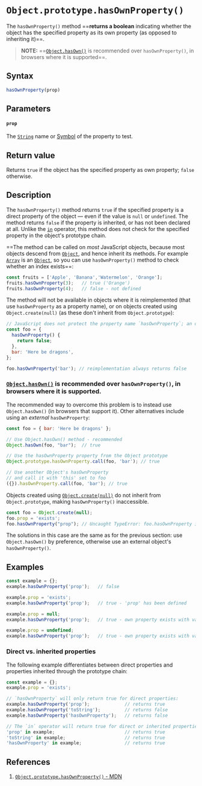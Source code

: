 # `Object.prototype.hasOwnProperty()`

The `hasOwnProperty()` method ==**returns a boolean** indicating whether the object has the specified property as its own property (as opposed to inheriting it)==.

> **NOTE:** ==[`Object.hasOwn()`](https://developer.mozilla.org/en-US/docs/Web/JavaScript/Reference/Global_Objects/Object/hasOwn) is recommended over `hasOwnProperty()`, in browsers where it is supported==.

## Syntax

```js
hasOwnProperty(prop)
```

## Parameters

#### `prop`

The [`String`](https://developer.mozilla.org/en-US/docs/Web/JavaScript/Reference/Global_Objects/String) name or [Symbol](https://developer.mozilla.org/en-US/docs/Web/JavaScript/Reference/Global_Objects/Symbol) of the property to test.

## Return value

Returns `true` if the object has the specified property as own property; `false` otherwise.

## Description

The `hasOwnProperty()` method returns `true` if the specified property is a direct property of the object — even if the value is `null` or `undefined`. The method returns `false` if the property is inherited, or has not been declared at all. Unlike the [`in`](https://developer.mozilla.org/en-US/docs/Web/JavaScript/Reference/Operators/in) operator, this method does not check for the specified property in the object's prototype chain.

==The method can be called on *most* JavaScript objects, because most objects descend from [`Object`](https://developer.mozilla.org/en-US/docs/Web/JavaScript/Reference/Global_Objects/Object), and hence inherit its methods. For example [`Array`](https://developer.mozilla.org/en-US/docs/Web/JavaScript/Reference/Global_Objects/Array) is an [`Object`](https://developer.mozilla.org/en-US/docs/Web/JavaScript/Reference/Global_Objects/Object), so you can use `hasOwnProperty()` method to check whether an index exists==:

```js
const fruits = ['Apple', 'Banana','Watermelon', 'Orange'];
fruits.hasOwnProperty(3);   // true ('Orange')
fruits.hasOwnProperty(4);   // false - not defined
```

The method will not be available in objects where it is reimplemented (that use `hasOwnProperty` as a property name), or on objects created using `Object.create(null)` (as these don't inherit from `Object.prototype`):

```js
// JavaScript does not protect the property name `hasOwnProperty`; an object that has a property with this name may return incorrect results:
const foo = {
  hasOwnProperty() {
    return false;
  },
  bar: 'Here be dragons',
};

foo.hasOwnProperty('bar'); // reimplementation always returns false
```

### [`Object.hasOwn()`](https://developer.mozilla.org/en-US/docs/Web/JavaScript/Reference/Global_Objects/Object/hasOwn) is recommended over `hasOwnProperty()`, in browsers where it is supported.

The recommended way to overcome this problem is to instead use `Object.hasOwn()` (in browsers that support it). Other alternatives include using an *external* `hasOwnProperty`:

```js
const foo = { bar: 'Here be dragons' };

// Use Object.hasOwn() method - recommended
Object.hasOwn(foo, "bar");  // true

// Use the hasOwnProperty property from the Object prototype
Object.prototype.hasOwnProperty.call(foo, 'bar'); // true

// Use another Object's hasOwnProperty
// and call it with 'this' set to foo
({}).hasOwnProperty.call(foo, 'bar'); // true
```

Objects created using [`Object.create(null)`](https://developer.mozilla.org/en-US/docs/Web/JavaScript/Reference/Global_Objects/Object/create) do not inherit from `Object.prototype`, making `hasOwnProperty()` inaccessible.

```js
const foo = Object.create(null);
foo.prop = 'exists';
foo.hasOwnProperty("prop"); // Uncaught TypeError: foo.hasOwnProperty is not a function
```

The solutions in this case are the same as for the previous section: use `Object.hasOwn()` by preference, otherwise use an external object's `hasOwnProperty()`.

## Examples

```js
const example = {};
example.hasOwnProperty('prop');   // false

example.prop = 'exists';
example.hasOwnProperty('prop');   // true - 'prop' has been defined

example.prop = null;
example.hasOwnProperty('prop');   // true - own property exists with value of null

example.prop = undefined;
example.hasOwnProperty('prop');   // true - own property exists with value of undefined
```

### Direct vs. inherited properties

The following example differentiates between direct properties and properties inherited through the prototype chain:

```js
const example = {};
example.prop = 'exists';

// `hasOwnProperty` will only return true for direct properties:
example.hasOwnProperty('prop');             // returns true
example.hasOwnProperty('toString');         // returns false
example.hasOwnProperty('hasOwnProperty');   // returns false

// The `in` operator will return true for direct or inherited properties:
'prop' in example;                          // returns true
'toString' in example;                      // returns true
'hasOwnProperty' in example;                // returns true
```

## References

1. [`Object.prototype.hasOwnProperty()` - MDN](https://developer.mozilla.org/en-US/docs/Web/JavaScript/Reference/Global_Objects/Object/hasOwnProperty)